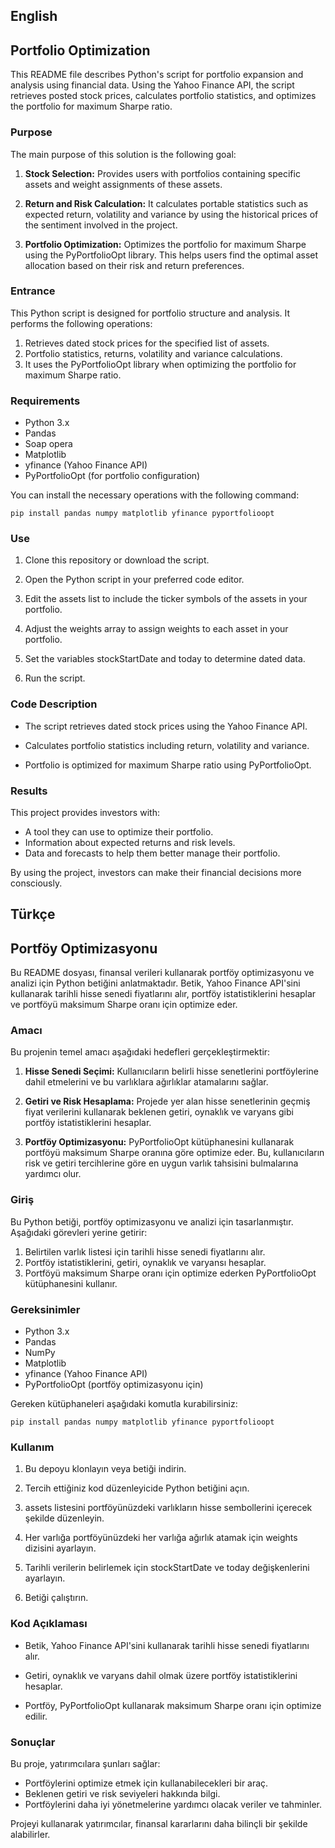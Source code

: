 ## English
## Portfolio Optimization

This README file describes Python's script for portfolio expansion and analysis using financial data. Using the Yahoo Finance API, the script retrieves posted stock prices, calculates portfolio statistics, and optimizes the portfolio for maximum Sharpe ratio.

### Purpose

The main purpose of this solution is the following goal:

1. **Stock Selection:** Provides users with portfolios containing specific assets and weight assignments of these assets.

2. **Return and Risk Calculation:** It calculates portable statistics such as expected return, volatility and variance by using the historical prices of the sentiment involved in the project.

3. **Portfolio Optimization:** Optimizes the portfolio for maximum Sharpe using the PyPortfolioOpt library. This helps users find the optimal asset allocation based on their risk and return preferences.


### Entrance

This Python script is designed for portfolio structure and analysis. It performs the following operations:

1. Retrieves dated stock prices for the specified list of assets.
2. Portfolio statistics, returns, volatility and variance calculations.
3. It uses the PyPortfolioOpt library when optimizing the portfolio for maximum Sharpe ratio.

### Requirements

- Python 3.x
- Pandas
- Soap opera
- Matplotlib
- yfinance (Yahoo Finance API)
- PyPortfolioOpt (for portfolio configuration)

You can install the necessary operations with the following command:

    pip install pandas numpy matplotlib yfinance pyportfolioopt

### Use
1. Clone this repository or download the script.

2. Open the Python script in your preferred code editor.

3. Edit the assets list to include the ticker symbols of the assets in your portfolio.

4. Adjust the weights array to assign weights to each asset in your portfolio.

5. Set the variables stockStartDate and today to determine dated data.

6. Run the script.

### Code Description

- The script retrieves dated stock prices using the Yahoo Finance API.

- Calculates portfolio statistics including return, volatility and variance.

- Portfolio is optimized for maximum Sharpe ratio using PyPortfolioOpt.

### Results

This project provides investors with:

- A tool they can use to optimize their portfolio.
- Information about expected returns and risk levels.
- Data and forecasts to help them better manage their portfolio.

By using the project, investors can make their financial decisions more consciously.



## Türkçe
## Portföy Optimizasyonu 

Bu README dosyası, finansal verileri kullanarak portföy optimizasyonu ve analizi için Python betiğini anlatmaktadır. Betik, Yahoo Finance API'sini kullanarak tarihli hisse senedi fiyatlarını alır, portföy istatistiklerini hesaplar ve portföyü maksimum Sharpe oranı için optimize eder.

### Amacı

Bu projenin temel amacı aşağıdaki hedefleri gerçekleştirmektir:

1. **Hisse Senedi Seçimi:** Kullanıcıların belirli hisse senetlerini portföylerine dahil etmelerini ve bu varlıklara ağırlıklar atamalarını sağlar.

2. **Getiri ve Risk Hesaplama:** Projede yer alan hisse senetlerinin geçmiş fiyat verilerini kullanarak beklenen getiri, oynaklık ve varyans gibi portföy istatistiklerini hesaplar.

3. **Portföy Optimizasyonu:** PyPortfolioOpt kütüphanesini kullanarak portföyü maksimum Sharpe oranına göre optimize eder. Bu, kullanıcıların risk ve getiri tercihlerine göre en uygun varlık tahsisini bulmalarına yardımcı olur.



### Giriş

Bu Python betiği, portföy optimizasyonu ve analizi için tasarlanmıştır. Aşağıdaki görevleri yerine getirir:

1. Belirtilen varlık listesi için tarihli hisse senedi fiyatlarını alır.
2. Portföy istatistiklerini, getiri, oynaklık ve varyansı hesaplar.
3. Portföyü maksimum Sharpe oranı için optimize ederken PyPortfolioOpt kütüphanesini kullanır.

### Gereksinimler

- Python 3.x
- Pandas
- NumPy
- Matplotlib
- yfinance (Yahoo Finance API)
- PyPortfolioOpt (portföy optimizasyonu için)

Gereken kütüphaneleri aşağıdaki komutla kurabilirsiniz:

	pip install pandas numpy matplotlib yfinance pyportfolioopt

### Kullanım
1. Bu depoyu klonlayın veya betiği indirin.

2. Tercih ettiğiniz kod düzenleyicide Python betiğini açın.

3. assets listesini portföyünüzdeki varlıkların hisse sembollerini içerecek şekilde düzenleyin.

4. Her varlığa portföyünüzdeki her varlığa ağırlık atamak için weights dizisini ayarlayın.

5. Tarihli verilerin belirlemek için stockStartDate ve today değişkenlerini ayarlayın.

6. Betiği çalıştırın.

### Kod Açıklaması

- Betik, Yahoo Finance API'sini kullanarak tarihli hisse senedi fiyatlarını alır.

- Getiri, oynaklık ve varyans dahil olmak üzere portföy istatistiklerini hesaplar.

- Portföy, PyPortfolioOpt kullanarak maksimum Sharpe oranı için optimize edilir.

### Sonuçlar

Bu proje, yatırımcılara şunları sağlar:

- Portföylerini optimize etmek için kullanabilecekleri bir araç.
- Beklenen getiri ve risk seviyeleri hakkında bilgi.
- Portföylerini daha iyi yönetmelerine yardımcı olacak veriler ve tahminler.

Projeyi kullanarak yatırımcılar, finansal kararlarını daha bilinçli bir şekilde alabilirler.

